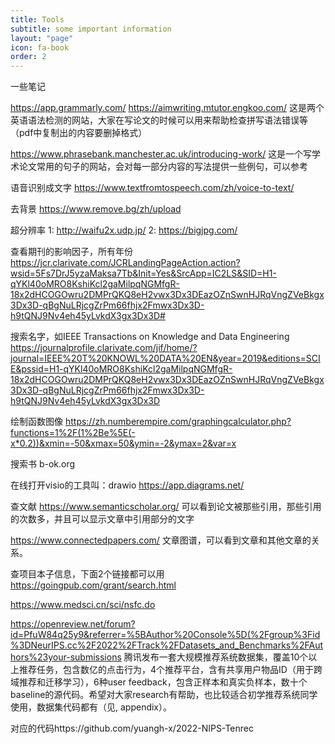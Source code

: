```yaml
---
title: Tools
subtitle: some important information
layout: "page"
icon: fa-book
order: 2
---
```


一些笔记

https://app.grammarly.com/
https://aimwriting.mtutor.engkoo.com/
这是两个英语语法检测的网站，大家在写论文的时候可以用来帮助检查拼写语法错误等（pdf中复制出的内容要删掉格式）

https://www.phrasebank.manchester.ac.uk/introducing-work/
这是一个写学术论文常用的句子的网站，会对每一部分内容的写法提供一些例句，可以参考

语音识别成文字
https://www.textfromtospeech.com/zh/voice-to-text/

去背景
https://www.remove.bg/zh/upload

超分辨率
1: http://waifu2x.udp.jp/    2: https://bigjpg.com/

查看期刊的影响因子，所有年份
https://jcr.clarivate.com/JCRLandingPageAction.action?wsid=5Fs7DrJ5yzaMaksa7Tb&Init=Yes&SrcApp=IC2LS&SID=H1-qYKl40oMRO8KshiKcl2gaMilpqNGMfgR-18x2dHCOGOwru2DMPrQKQ8eH2vwx3Dx3DEazOZnSwnHJRqVngZVeBkgx3Dx3D-qBgNuLRjcgZrPm66fhjx2Fmwx3Dx3D-h9tQNJ9Nv4eh45yLvkdX3gx3Dx3D#

搜索名字，如IEEE Transactions on Knowledge and Data Engineering
https://journalprofile.clarivate.com/jif/home/?journal=IEEE%20T%20KNOWL%20DATA%20EN&year=2019&editions=SCIE&pssid=H1-qYKl40oMRO8KshiKcl2gaMilpqNGMfgR-18x2dHCOGOwru2DMPrQKQ8eH2vwx3Dx3DEazOZnSwnHJRqVngZVeBkgx3Dx3D-qBgNuLRjcgZrPm66fhjx2Fmwx3Dx3D-h9tQNJ9Nv4eh45yLvkdX3gx3Dx3D

绘制函数图像
https://zh.numberempire.com/graphingcalculator.php?functions=1%2F(1%2Be%5E(-x*0.2))&xmin=-50&xmax=50&ymin=-2&ymax=2&var=x

搜索书
b-ok.org

在线打开visio的工具叫：drawio
https://app.diagrams.net/

查文献
https://www.semanticscholar.org/ 可以看到论文被那些引用，那些引用的次数多，并且可以显示文章中引用部分的文字

https://www.connectedpapers.com/ 文章图谱，可以看到文章和其他文章的关系。


查项目本子信息，下面2个链接都可以用
https://goingpub.com/grant/search.html

https://www.medsci.cn/sci/nsfc.do



https://openreview.net/forum?id=PfuW84q25y9&referrer=%5BAuthor%20Console%5D(%2Fgroup%3Fid%3DNeurIPS.cc%2F2022%2FTrack%2FDatasets_and_Benchmarks%2FAuthors%23your-submissions     腾讯发布一套大规模推荐系统数据集，覆盖10个以上推荐任务，包含数亿的点击行为，4个推荐平台，含有共享用户物品ID（用于跨域推荐和迁移学习），6种user feedback，包含正样本和真实负样本，数十个baseline的源代码。希望对大家research有帮助，也比较适合初学推荐系统同学使用，数据集代码都有（见, appendix）。

对应的代码https://github.com/yuangh-x/2022-NIPS-Tenrec
